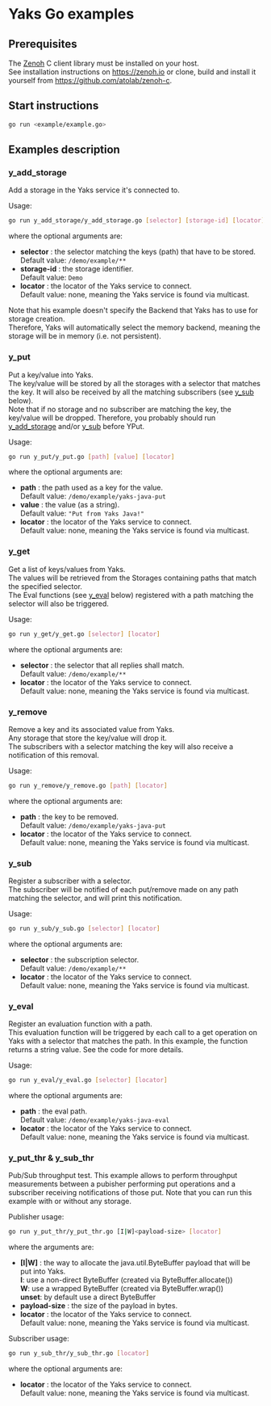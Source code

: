 # Yaks Go examples

## Prerequisites

   The [Zenoh](https://zenoh.io) C client library must be installed on your host.  
   See installation instructions on https://zenoh.io or clone, build and install it yourself from https://github.com/atolab/zenoh-c.

## Start instructions
   
   ```bash
   go run <example/example.go>
   ```

## Examples description

### y_add_storage

   Add a storage in the Yaks service it's connected to.

   Usage:
   ```bash
   go run y_add_storage/y_add_storage.go [selector] [storage-id] [locator]
   ```
   where the optional arguments are:
   - **selector** :  the selector matching the keys (path) that have to be stored.  
                     Default value: `/demo/example/**`
   - **storage-id** : the storage identifier.  
                      Default value: `Demo` 
   - **locator** : the locator of the Yaks service to connect.  
                   Default value: none, meaning the Yaks service is found via multicast.

   Note that his example doesn't specify the Backend that Yaks has to use for storage creation.  
   Therefore, Yaks will automatically select the memory backend, meaning the storage will be in memory
   (i.e. not persistent).

### y_put

   Put a key/value into Yaks.  
   The key/value will be stored by all the storages with a selector that matches the key.
   It will also be received by all the matching subscribers (see [y_sub](#y_sub) below).  
   Note that if no storage and no subscriber are matching the key, the key/value will be dropped.
   Therefore, you probably should run [y_add_storage](#y_add_storage) and/or [y_sub](#y_sub) before YPut.

   Usage:
   ```bash
   go run y_put/y_put.go [path] [value] [locator]
   ```
   where the optional arguments are:
   - **path** : the path used as a key for the value.  
                Default value: `/demo/example/yaks-java-put` 
   - **value** : the value (as a string).  
                Default value: `"Put from Yaks Java!"` 
   - **locator** : the locator of the Yaks service to connect.  
                   Default value: none, meaning the Yaks service is found via multicast.

### y_get

   Get a list of keys/values from Yaks.  
   The values will be retrieved from the Storages containing paths that match the specified selector.  
   The Eval functions (see [y_eval](#y_eval) below) registered with a path matching the selector
   will also be triggered.

   Usage:
   ```bash
   go run y_get/y_get.go [selector] [locator]
   ```
   where the optional arguments are:
   - **selector** : the selector that all replies shall match.  
                    Default value: `/demo/example/**` 
   - **locator** : the locator of the Yaks service to connect.  
                   Default value: none, meaning the Yaks service is found via multicast.

### y_remove

   Remove a key and its associated value from Yaks.  
   Any storage that store the key/value will drop it.  
   The subscribers with a selector matching the key will also receive a notification of this removal.

   Usage:
   ```bash
   go run y_remove/y_remove.go [path] [locator]
   ```
   where the optional arguments are:
   - **path** : the key to be removed.  
                Default value: `/demo/example/yaks-java-put` 
   - **locator** : the locator of the Yaks service to connect.  
                   Default value: none, meaning the Yaks service is found via multicast.

### y_sub

   Register a subscriber with a selector.  
   The subscriber will be notified of each put/remove made on any path matching the selector,
   and will print this notification.

   Usage:
   ```bash
   go run y_sub/y_sub.go [selector] [locator]
   ```
   where the optional arguments are:
   - **selector** : the subscription selector.  
                    Default value: `/demo/example/**` 
   - **locator** : the locator of the Yaks service to connect.  
                   Default value: none, meaning the Yaks service is found via multicast.

### y_eval

   Register an evaluation function with a path.  
   This evaluation function will be triggered by each call to a get operation on Yaks 
   with a selector that matches the path. In this example, the function returns a string value.
   See the code for more details.

   Usage:
   ```bash
   go run y_eval/y_eval.go [selector] [locator]
   ```
   where the optional arguments are:
   - **path** : the eval path.  
                Default value: `/demo/example/yaks-java-eval` 
   - **locator** : the locator of the Yaks service to connect.  
                   Default value: none, meaning the Yaks service is found via multicast.

### y_put_thr & y_sub_thr

   Pub/Sub throughput test.
   This example allows to perform throughput measurements between a pubisher performing
   put operations and a subscriber receiving notifications of those put.
   Note that you can run this example with or without any storage.

   Publisher usage:
   ```bash
   go run y_put_thr/y_put_thr.go [I|W]<payload-size> [locator]
   ```
   where the arguments are:
   - **[I|W]** : the way to allocate the java.util.ByteBuffer payload that will be put into Yaks.  
                 **I**: use a non-direct ByteBuffer (created via ByteBuffer.allocate())  
                 **W**: use a wrapped ByteBuffer (created via ByteBuffer.wrap())  
                 **unset**: by default use a direct ByteBuffer
   - **payload-size** : the size of the payload in bytes.  
   - **locator** : the locator of the Yaks service to connect.  
                   Default value: none, meaning the Yaks service is found via multicast.

   Subscriber usage:
   ```bash
   go run y_sub_thr/y_sub_thr.go [locator]
   ```
   where the optional arguments are:
   - **locator** : the locator of the Yaks service to connect.  
                   Default value: none, meaning the Yaks service is found via multicast.
